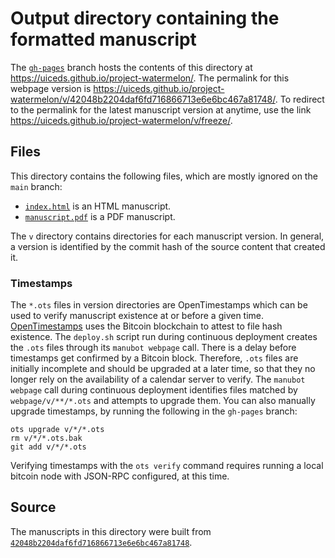 # Output directory containing the formatted manuscript

The [`gh-pages`](https://github.com/uiceds/project-watermelon/tree/gh-pages) branch hosts the contents of this directory at <https://uiceds.github.io/project-watermelon/>.
The permalink for this webpage version is <https://uiceds.github.io/project-watermelon/v/42048b2204daf6fd716866713e6e6bc467a81748/>.
To redirect to the permalink for the latest manuscript version at anytime, use the link <https://uiceds.github.io/project-watermelon/v/freeze/>.

## Files

This directory contains the following files, which are mostly ignored on the `main` branch:

+ [`index.html`](index.html) is an HTML manuscript.
+ [`manuscript.pdf`](manuscript.pdf) is a PDF manuscript.

The `v` directory contains directories for each manuscript version.
In general, a version is identified by the commit hash of the source content that created it.

### Timestamps

The `*.ots` files in version directories are OpenTimestamps which can be used to verify manuscript existence at or before a given time.
[OpenTimestamps](https://opentimestamps.org/) uses the Bitcoin blockchain to attest to file hash existence.
The `deploy.sh` script run during continuous deployment creates the `.ots` files through its `manubot webpage` call.
There is a delay before timestamps get confirmed by a Bitcoin block.
Therefore, `.ots` files are initially incomplete and should be upgraded at a later time, so that they no longer rely on the availability of a calendar server to verify.
The `manubot webpage` call during continuous deployment identifies files matched by `webpage/v/**/*.ots` and attempts to upgrade them.
You can also manually upgrade timestamps, by running the following in the `gh-pages` branch:

```shell
ots upgrade v/*/*.ots
rm v/*/*.ots.bak
git add v/*/*.ots
```

Verifying timestamps with the `ots verify` command requires running a local bitcoin node with JSON-RPC configured, at this time.

## Source

The manuscripts in this directory were built from
[`42048b2204daf6fd716866713e6e6bc467a81748`](https://github.com/uiceds/project-watermelon/commit/42048b2204daf6fd716866713e6e6bc467a81748).
